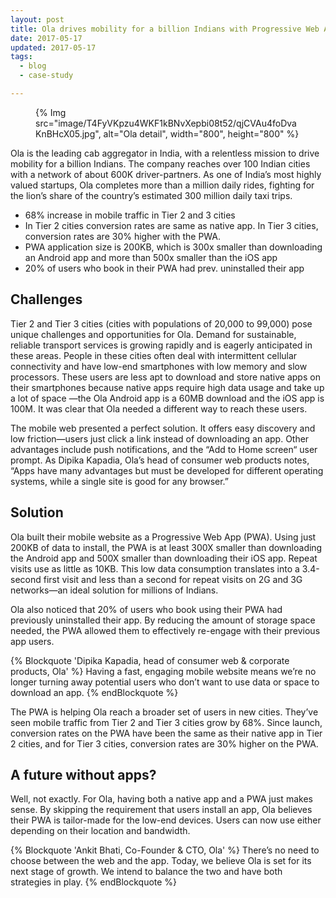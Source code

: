 ```yaml
---
layout: post
title: Ola drives mobility for a billion Indians with Progressive Web App 
date: 2017-05-17
updated: 2017-05-17
tags:
  - blog
  - case-study

---
```


<figure>
{% Img src="image/T4FyVKpzu4WKF1kBNvXepbi08t52/qjCVAu4foDvaKnBHcX05.jpg", alt="Ola detail", width="800", height="800" %}
</figure>

Ola is the leading cab aggregator in India, with a relentless mission to drive
mobility for a billion Indians. The company reaches over 100 Indian cities with
a network of about 600K driver-partners. As one of India’s most highly valued
startups, Ola completes more than a million daily rides, fighting for the lion’s
share of the country’s estimated 300 million daily taxi trips.

- 68% increase in mobile traffic in Tier 2 and 3 cities 
- In Tier 2 cities conversion rates are same as native app. In Tier 3 
  cities, conversion rates are 30% higher with the PWA.
- PWA application size is 200KB, which is 300x smaller than downloading an
  Android app and more than 500x smaller than the iOS app
- 20% of users who book in their PWA had prev. uninstalled their app


## Challenges

Tier 2 and Tier 3 cities (cities with populations of 20,000 to 99,000) pose
unique challenges and opportunities for Ola. Demand for sustainable, reliable
transport services is growing rapidly and is eagerly anticipated in these areas.
People in these cities often deal with intermittent cellular connectivity and
have low-end smartphones with low memory and slow processors. These users are
less apt to download and store native apps on their smartphones because native
apps require high data usage and take up a lot of space —the Ola Android app is
a 60MB download and the iOS app is 100M.  It was clear that Ola needed a
different way to reach these users.
 
The mobile web presented a perfect solution. It offers easy discovery and low
friction—users just click a link instead of downloading an app. Other advantages
include push notifications, and the “Add to Home screen“ user prompt. As Dipika
Kapadia, Ola’s head of consumer web products notes, “Apps have many advantages
but must be developed for different operating systems, while a single site is
good for any browser.”
 
## Solution

Ola built their mobile website as a Progressive Web App (PWA). Using just 200KB
of data to install, the PWA is at least 300X smaller than downloading the
Android app and 500X smaller than downloading their iOS app. Repeat visits use
as little as 10KB. This low data consumption translates into a 3.4-second first
visit and less than a second for repeat visits on 2G and 3G networks—an ideal
solution for millions of Indians.
 
Ola also noticed that 20% of users who book using their PWA had previously
uninstalled their app. By reducing the amount of storage space needed, the PWA
allowed them to effectively re-engage with their previous app users.
 
{% Blockquote 'Dipika Kapadia, head of consumer web & corporate products, Ola' %}
Having a fast, engaging mobile website means we’re no longer turning
away potential users who don’t want to use data or space to download an
app.
{% endBlockquote %} 

The PWA is helping Ola reach a broader set of users in new cities. They’ve seen
mobile traffic from Tier 2 and Tier 3 cities grow by 68%. Since launch,
conversion rates on the PWA have been the same as their native app in Tier 2
cities, and for Tier 3 cities, conversion rates are 30% higher on the PWA. 
 
## A future without apps?

Well, not exactly. For Ola, having both a native app and a PWA just makes sense.
By skipping the requirement that users install an app, Ola believes their PWA is
tailor-made for the low-end devices. Users can now use either depending on their
location and bandwidth.
 
{% Blockquote 'Ankit Bhati, Co-Founder & CTO, Ola' %}
There’s no need to choose between the web and the app. Today, we believe
Ola is set for its next stage of growth. We intend to balance the two and
have both strategies in play.
{% endBlockquote %} 
